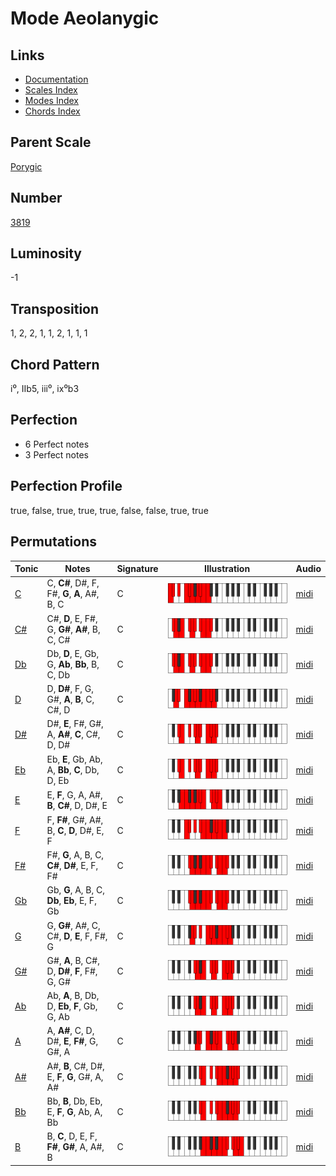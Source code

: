 # Mode Aeolanygic

## Links

- [Documentation](README.md)
- [Scales Index](Scales.md)
- [Modes Index](Modes.md)
- [Chords Index](Chords.md)

## Parent Scale

[Porygic](ScalePorygic.md)

## Number

[3819](https://ianring.com/musictheory/scales/3819)

## Luminosity

-1

## Transposition

1, 2, 2, 1, 1, 2, 1, 1, 1

## Chord Pattern

i⁰, IIb5, iii⁰, ix⁰b3

## Perfection

- 6 Perfect notes
- 3 Perfect notes

## Perfection Profile

true, false, true, true, true, false, false, true, true

## Permutations

| Tonic | Notes | Signature | Illustration | Audio |
|-------|-------|-----------|--------------|-------|
| [C](ModeCNaturalAeolanygic.md) | C, **C#**, D#, F, F#, **G**, **A**, A#, B, C | C | ![CNaturalAeolanygic](ModeCNaturalAeolanygic.png) | [midi](https://github.com/edipermadi/music/blob/main/docs/ModeCNaturalAeolanygic.mid?raw=true) |
| [C#](ModeCSharpAeolanygic.md) | C#, **D**, E, F#, G, **G#**, **A#**, B, C, C# | C | ![CSharpAeolanygic](ModeCSharpAeolanygic.png) | [midi](https://github.com/edipermadi/music/blob/main/docs/ModeCSharpAeolanygic.mid?raw=true) |
| [Db](ModeDFlatAeolanygic.md) | Db, **D**, E, Gb, G, **Ab**, **Bb**, B, C, Db | C | ![DFlatAeolanygic](ModeDFlatAeolanygic.png) | [midi](https://github.com/edipermadi/music/blob/main/docs/ModeDFlatAeolanygic.mid?raw=true) |
| [D](ModeDNaturalAeolanygic.md) | D, **D#**, F, G, G#, **A**, **B**, C, C#, D | C | ![DNaturalAeolanygic](ModeDNaturalAeolanygic.png) | [midi](https://github.com/edipermadi/music/blob/main/docs/ModeDNaturalAeolanygic.mid?raw=true) |
| [D#](ModeDSharpAeolanygic.md) | D#, **E**, F#, G#, A, **A#**, **C**, C#, D, D# | C | ![DSharpAeolanygic](ModeDSharpAeolanygic.png) | [midi](https://github.com/edipermadi/music/blob/main/docs/ModeDSharpAeolanygic.mid?raw=true) |
| [Eb](ModeEFlatAeolanygic.md) | Eb, **E**, Gb, Ab, A, **Bb**, **C**, Db, D, Eb | C | ![EFlatAeolanygic](ModeEFlatAeolanygic.png) | [midi](https://github.com/edipermadi/music/blob/main/docs/ModeEFlatAeolanygic.mid?raw=true) |
| [E](ModeENaturalAeolanygic.md) | E, **F**, G, A, A#, **B**, **C#**, D, D#, E | C | ![ENaturalAeolanygic](ModeENaturalAeolanygic.png) | [midi](https://github.com/edipermadi/music/blob/main/docs/ModeENaturalAeolanygic.mid?raw=true) |
| [F](ModeFNaturalAeolanygic.md) | F, **F#**, G#, A#, B, **C**, **D**, D#, E, F | C | ![FNaturalAeolanygic](ModeFNaturalAeolanygic.png) | [midi](https://github.com/edipermadi/music/blob/main/docs/ModeFNaturalAeolanygic.mid?raw=true) |
| [F#](ModeFSharpAeolanygic.md) | F#, **G**, A, B, C, **C#**, **D#**, E, F, F# | C | ![FSharpAeolanygic](ModeFSharpAeolanygic.png) | [midi](https://github.com/edipermadi/music/blob/main/docs/ModeFSharpAeolanygic.mid?raw=true) |
| [Gb](ModeGFlatAeolanygic.md) | Gb, **G**, A, B, C, **Db**, **Eb**, E, F, Gb | C | ![GFlatAeolanygic](ModeGFlatAeolanygic.png) | [midi](https://github.com/edipermadi/music/blob/main/docs/ModeGFlatAeolanygic.mid?raw=true) |
| [G](ModeGNaturalAeolanygic.md) | G, **G#**, A#, C, C#, **D**, **E**, F, F#, G | C | ![GNaturalAeolanygic](ModeGNaturalAeolanygic.png) | [midi](https://github.com/edipermadi/music/blob/main/docs/ModeGNaturalAeolanygic.mid?raw=true) |
| [G#](ModeGSharpAeolanygic.md) | G#, **A**, B, C#, D, **D#**, **F**, F#, G, G# | C | ![GSharpAeolanygic](ModeGSharpAeolanygic.png) | [midi](https://github.com/edipermadi/music/blob/main/docs/ModeGSharpAeolanygic.mid?raw=true) |
| [Ab](ModeAFlatAeolanygic.md) | Ab, **A**, B, Db, D, **Eb**, **F**, Gb, G, Ab | C | ![AFlatAeolanygic](ModeAFlatAeolanygic.png) | [midi](https://github.com/edipermadi/music/blob/main/docs/ModeAFlatAeolanygic.mid?raw=true) |
| [A](ModeANaturalAeolanygic.md) | A, **A#**, C, D, D#, **E**, **F#**, G, G#, A | C | ![ANaturalAeolanygic](ModeANaturalAeolanygic.png) | [midi](https://github.com/edipermadi/music/blob/main/docs/ModeANaturalAeolanygic.mid?raw=true) |
| [A#](ModeASharpAeolanygic.md) | A#, **B**, C#, D#, E, **F**, **G**, G#, A, A# | C | ![ASharpAeolanygic](ModeASharpAeolanygic.png) | [midi](https://github.com/edipermadi/music/blob/main/docs/ModeASharpAeolanygic.mid?raw=true) |
| [Bb](ModeBFlatAeolanygic.md) | Bb, **B**, Db, Eb, E, **F**, **G**, Ab, A, Bb | C | ![BFlatAeolanygic](ModeBFlatAeolanygic.png) | [midi](https://github.com/edipermadi/music/blob/main/docs/ModeBFlatAeolanygic.mid?raw=true) |
| [B](ModeBNaturalAeolanygic.md) | B, **C**, D, E, F, **F#**, **G#**, A, A#, B | C | ![BNaturalAeolanygic](ModeBNaturalAeolanygic.png) | [midi](https://github.com/edipermadi/music/blob/main/docs/ModeBNaturalAeolanygic.mid?raw=true) |
